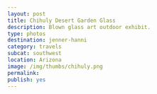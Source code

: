 ```yaml
---
layout: post
title: Chihuly Desert Garden Glass
description: Blown glass art outdoor exhibit.
type: photos
destination: jenner-hanni
category: travels
subcat: southwest
location: Arizona
image: /img/thumbs/chihuly.png
permalink: 
publish: yes
---
```


<p><a href="https://jenner.smugmug.com/North-America/2009-Chihuly-Desert-Garden-Exhibit/i-cRWLvD5/0/M/3-M.jpg">
<img src="https://jenner.smugmug.com/North-America/2009-Chihuly-Desert-Garden-Exhibit/i-cRWLvD5/0/M/3-M.jpg" alt=""></a></p>

<p><a href="https://jenner.smugmug.com/North-America/2009-Chihuly-Desert-Garden-Exhibit/i-rj9ZHbz/0/M/1-M.jpg">
<img src="https://jenner.smugmug.com/North-America/2009-Chihuly-Desert-Garden-Exhibit/i-rj9ZHbz/0/M/1-M.jpg" alt=""></a></p>

<p><a href="https://jenner.smugmug.com/North-America/2009-Chihuly-Desert-Garden-Exhibit/i-ztDzVCj/0/M/dscf1251-M.jpg">
<img src="https://jenner.smugmug.com/North-America/2009-Chihuly-Desert-Garden-Exhibit/i-ztDzVCj/0/M/dscf1251-M.jpg" alt=""></a></p>

<p><a href="https://jenner.smugmug.com/North-America/2009-Chihuly-Desert-Garden-Exhibit/i-tH74HBV/0/M/dscf1244-M.jpg">
<img src="https://jenner.smugmug.com/North-America/2009-Chihuly-Desert-Garden-Exhibit/i-tH74HBV/0/M/dscf1244-M.jpg" alt=""></a></p>

<p><a href="https://jenner.smugmug.com/North-America/2009-Chihuly-Desert-Garden-Exhibit/i-ZRRWqjc/0/M/dscf1259-M.jpg">
<img src="https://jenner.smugmug.com/North-America/2009-Chihuly-Desert-Garden-Exhibit/i-ZRRWqjc/0/M/dscf1259-M.jpg" alt=""></a></p>

<p><a href="https://jenner.smugmug.com/North-America/2009-Chihuly-Desert-Garden-Exhibit/i-G7F87RV/0/M/dscf1284-M.jpg">
<img src="https://jenner.smugmug.com/North-America/2009-Chihuly-Desert-Garden-Exhibit/i-G7F87RV/0/M/dscf1284-M.jpg" alt=""></a></p>

<p><a href="https://jenner.smugmug.com/North-America/2009-Chihuly-Desert-Garden-Exhibit/i-ZjJqvXk/0/M/dscf1286-M.jpg">
<img src="https://jenner.smugmug.com/North-America/2009-Chihuly-Desert-Garden-Exhibit/i-ZjJqvXk/0/M/dscf1286-M.jpg" alt=""></a></p>

<p><a href="https://jenner.smugmug.com/North-America/2009-Chihuly-Desert-Garden-Exhibit/i-m95DbqB/0/M/dscf1312-M.jpg">
<img src="https://jenner.smugmug.com/North-America/2009-Chihuly-Desert-Garden-Exhibit/i-m95DbqB/0/M/dscf1312-M.jpg" alt=""></a></p>

<p><a href="https://jenner.smugmug.com/North-America/2009-Chihuly-Desert-Garden-Exhibit/i-mHJQq9T/0/M/dscf1317-M.jpg">
<img src="https://jenner.smugmug.com/North-America/2009-Chihuly-Desert-Garden-Exhibit/i-mHJQq9T/0/M/dscf1317-M.jpg" alt=""></a></p>

<p><a href="https://jenner.smugmug.com/North-America/2009-Chihuly-Desert-Garden-Exhibit/i-Z868mDv/0/M/dscf1320-M.jpg">
<img src="https://jenner.smugmug.com/North-America/2009-Chihuly-Desert-Garden-Exhibit/i-Z868mDv/0/M/dscf1320-M.jpg" alt=""></a></p>

<p><a href="https://jenner.smugmug.com/North-America/2009-Chihuly-Desert-Garden-Exhibit/i-DGQ9Wr3/0/M/dscf1342-M.jpg">
<img src="https://jenner.smugmug.com/North-America/2009-Chihuly-Desert-Garden-Exhibit/i-DGQ9Wr3/0/M/dscf1342-M.jpg" alt=""></a></p>

<p><a href="https://jenner.smugmug.com/North-America/2009-Chihuly-Desert-Garden-Exhibit/i-WfxsK4g/0/M/dscf1343-M.jpg">
<img src="https://jenner.smugmug.com/North-America/2009-Chihuly-Desert-Garden-Exhibit/i-WfxsK4g/0/M/dscf1343-M.jpg" alt=""></a></p>

<p><a href="https://jenner.smugmug.com/North-America/2009-Chihuly-Desert-Garden-Exhibit/i-KrXhTdC/0/M/dscf1347-M.jpg">
<img src="https://jenner.smugmug.com/North-America/2009-Chihuly-Desert-Garden-Exhibit/i-KrXhTdC/0/M/dscf1347-M.jpg" alt=""></a></p>

<p><a href="https://jenner.smugmug.com/North-America/2009-Chihuly-Desert-Garden-Exhibit/i-SmgR2CC/0/M/dscf1350-M.jpg">
<img src="https://jenner.smugmug.com/North-America/2009-Chihuly-Desert-Garden-Exhibit/i-SmgR2CC/0/M/dscf1350-M.jpg" alt=""></a></p>

<p><a href="https://jenner.smugmug.com/North-America/2009-Chihuly-Desert-Garden-Exhibit/i-KJ5sWDs/0/M/dscf1361-M.jpg">
<img src="https://jenner.smugmug.com/North-America/2009-Chihuly-Desert-Garden-Exhibit/i-KJ5sWDs/0/M/dscf1361-M.jpg" alt=""></a></p>


